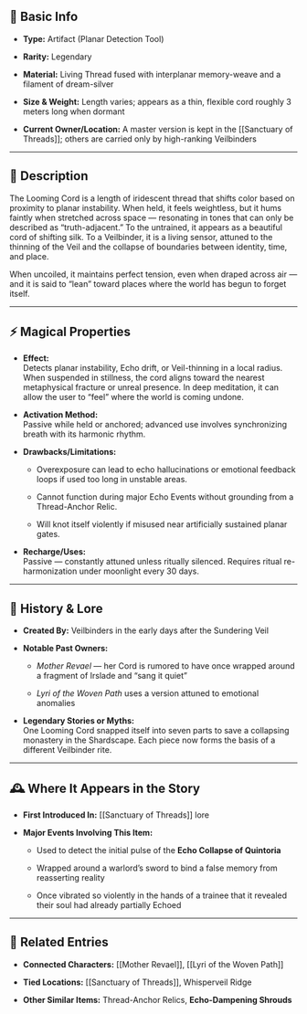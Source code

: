 ## 🏺 Basic Info

- **Type:** Artifact (Planar Detection Tool)
    
- **Rarity:** Legendary
    
- **Material:** Living Thread fused with interplanar memory-weave and a filament of dream-silver
    
- **Size & Weight:** Length varies; appears as a thin, flexible cord roughly 3 meters long when dormant
    
- **Current Owner/Location:** A master version is kept in the [[Sanctuary of Threads]]; others are carried only by high-ranking Veilbinders
    

---

## 🔮 Description

The Looming Cord is a length of iridescent thread that shifts color based on proximity to planar instability. When held, it feels weightless, but it hums faintly when stretched across space — resonating in tones that can only be described as “truth-adjacent.” To the untrained, it appears as a beautiful cord of shifting silk. To a Veilbinder, it is a living sensor, attuned to the thinning of the Veil and the collapse of boundaries between identity, time, and place.

When uncoiled, it maintains perfect tension, even when draped across air — and it is said to “lean” toward places where the world has begun to forget itself.

---

## ⚡ Magical Properties

- **Effect:**  
    Detects planar instability, Echo drift, or Veil-thinning in a local radius. When suspended in stillness, the cord aligns toward the nearest metaphysical fracture or unreal presence. In deep meditation, it can allow the user to “feel” where the world is coming undone.
    
- **Activation Method:**  
    Passive while held or anchored; advanced use involves synchronizing breath with its harmonic rhythm.
    
- **Drawbacks/Limitations:**
    
    - Overexposure can lead to echo hallucinations or emotional feedback loops if used too long in unstable areas.
        
    - Cannot function during major Echo Events without grounding from a Thread-Anchor Relic.
        
    - Will knot itself violently if misused near artificially sustained planar gates.
        
- **Recharge/Uses:**  
    Passive — constantly attuned unless ritually silenced. Requires ritual re-harmonization under moonlight every 30 days.
    

---

## 📖 History & Lore

- **Created By:** Veilbinders in the early days after the Sundering Veil
    
- **Notable Past Owners:**
    
    - _Mother Revael_ — her Cord is rumored to have once wrapped around a fragment of Irslade and “sang it quiet”
        
    - _Lyri of the Woven Path_ uses a version attuned to emotional anomalies
        
- **Legendary Stories or Myths:**  
    One Looming Cord snapped itself into seven parts to save a collapsing monastery in the Shardscape. Each piece now forms the basis of a different Veilbinder rite.
    

---

## 🕰️ Where It Appears in the Story

- **First Introduced In:** [[Sanctuary of Threads]] lore
    
- **Major Events Involving This Item:**
    
    - Used to detect the initial pulse of the **Echo Collapse of Quintoria**
        
    - Wrapped around a warlord’s sword to bind a false memory from reasserting reality
        
    - Once vibrated so violently in the hands of a trainee that it revealed their soul had already partially Echoed
        

---

## 🔗 Related Entries

- **Connected Characters:** [[Mother Revael]], [[Lyri of the Woven Path]]
    
- **Tied Locations:** [[Sanctuary of Threads]], Whisperveil Ridge
    
- **Other Similar Items:** Thread-Anchor Relics, **Echo-Dampening Shrouds**